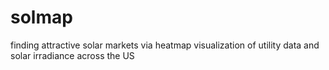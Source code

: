 # solmap
finding attractive solar markets via heatmap visualization of utility data and solar irradiance across the US
